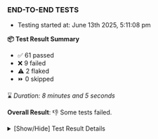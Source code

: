 ### END-TO-END TESTS

- Testing started at: June 13th 2025, 5:11:08 pm

**📦 Test Result Summary**

- ✅ 61 passed
- ❌ 9 failed
- ⚠️ 2 flaked
- ⏩ 0 skipped

⌛ _Duration: 8 minutes and 5 seconds_

**Overall Result**: 👎 Some tests failed.



<details>
    <summary>[Show/Hide] Test Result Details</summary>
    <div markdown="1">

| Test | Browser | Test Case | Tags | Result |
| :---: | :---: | :--- | :---: | :---: |
| 1 | chromium-meshery-provider | Add a cluster connection by uploading kubeconfig file | unstable | ⚠️ |
| 2 | chromium-meshery-provider | Transition to disconnected state and then back to connected state | unstable | ⚠️ |
| 3 | chromium-meshery-provider | Transition to ignored state and then back to connected state | unstable | ⚠️ |
| 4 | chromium-meshery-provider | Transition to not found state and then back to connected state | unstable | ⚠️ |
| 5 | chromium-meshery-provider | Delete Kubernetes cluster connections | unstable | ⚠️ |
| 6 | chromium-meshery-provider | All settings tabs |  | ❌ |
| 7 | chromium-meshery-provider | Import a Model via CSV Import |  | ❌ |
| 8 | chromium-meshery-provider | Action buttons on adapters tab |  | ❌ |
| 9 | chromium-local-provider | Add a cluster connection by uploading kubeconfig file | unstable | ⚠️ |
| 10 | chromium-local-provider | Transition to disconnected state and then back to connected state | unstable | ⚠️ |
| 11 | chromium-local-provider | Transition to ignored state and then back to connected state | unstable | ⚠️ |
| 12 | chromium-local-provider | Transition to not found state and then back to connected state | unstable | ⚠️ |
| 13 | chromium-local-provider | Delete Kubernetes cluster connections | unstable | ⚠️ |
| 14 | chromium-meshery-provider | Grafana elements on metrics tab |  | ❌ |
| 15 | chromium-local-provider | All settings tabs |  | ❌ |
| 16 | chromium-meshery-provider | Info icons on settings page |  | ❌ |
| 17 | chromium-local-provider | Action buttons on adapters tab |  | ❌ |
| 18 | chromium-local-provider | Grafana elements on metrics tab |  | ❌ |
| 19 | chromium-local-provider | Info icons on settings page |  | ❌ |

</div>
</details>


<!-- To see the full report, please visit our CI/CD pipeline with reporter. -->